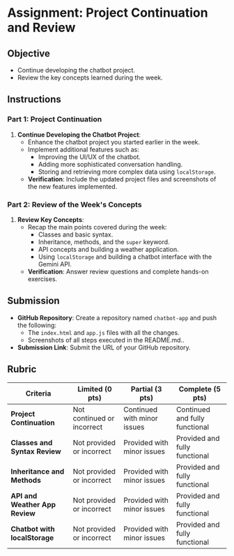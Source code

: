 # Assignment: Project Continuation and Review

## Objective

- Continue developing the chatbot project.
- Review the key concepts learned during the week.

## Instructions

### Part 1: Project Continuation

1. **Continue Developing the Chatbot Project**:
   - Enhance the chatbot project you started earlier in the week.
   - Implement additional features such as:
     - Improving the UI/UX of the chatbot.
     - Adding more sophisticated conversation handling.
     - Storing and retrieving more complex data using `localStorage`.
   - **Verification**: Include the updated project files and screenshots of the new features implemented.

### Part 2: Review of the Week's Concepts

1. **Review Key Concepts**:
   - Recap the main points covered during the week:
     - Classes and basic syntax.
     - Inheritance, methods, and the `super` keyword.
     - API concepts and building a weather application.
     - Using `localStorage` and building a chatbot interface with the Gemini API.
   - **Verification**: Answer review questions and complete hands-on exercises.

## Submission

- **GitHub Repository**: Create a repository named `chatbot-app` and push the following:
  - The `index.html` and `app.js` files with all the changes.
  - Screenshots of all steps executed in the README.md..
- **Submission Link**: Submit the URL of your GitHub repository.

## Rubric

| Criteria                       | Limited (0 pts)            | Partial (3 pts)             | Complete (5 pts)               |
| ------------------------------ | -------------------------- | --------------------------- | ------------------------------ |
| **Project Continuation**       | Not continued or incorrect | Continued with minor issues | Continued and fully functional |
| **Classes and Syntax Review**  | Not provided or incorrect  | Provided with minor issues  | Provided and fully functional  |
| **Inheritance and Methods**    | Not provided or incorrect  | Provided with minor issues  | Provided and fully functional  |
| **API and Weather App Review** | Not provided or incorrect  | Provided with minor issues  | Provided and fully functional  |
| **Chatbot with localStorage**  | Not provided or incorrect  | Provided with minor issues  | Provided and fully functional  |
